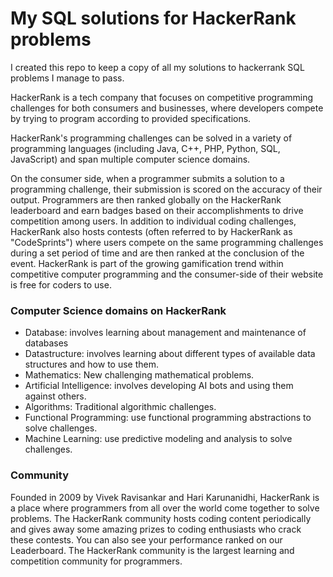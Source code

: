 # My SQL solutions for HackerRank problems

I created this repo to keep a copy of all my solutions to hackerrank SQL problems I manage to pass.

HackerRank is a tech company that focuses on competitive programming challenges for both consumers and businesses, where developers compete by trying to program according to provided specifications.

HackerRank's programming challenges can be solved in a variety of programming languages (including Java, C++, PHP, Python, SQL, JavaScript) and span multiple computer science domains.

On the consumer side, when a programmer submits a solution to a programming challenge, their submission is scored on the accuracy of their output. Programmers are then ranked globally on the HackerRank leaderboard and earn badges based on their accomplishments to drive competition among users. In addition to individual coding challenges, HackerRank also hosts contests (often referred to by HackerRank as "CodeSprints") where users compete on the same programming challenges during a set period of time and are then ranked at the conclusion of the event. HackerRank is part of the growing gamification trend within competitive computer programming and the consumer-side of their website is free for coders to use.

### Computer Science domains on HackerRank

- Database: involves learning about management and maintenance of databases
- Datastructure: involves learning about different types of available data structures and how to use them.
- Mathematics: New challenging mathematical problems.
- Artificial Intelligence: involves developing AI bots and using them against others.
- Algorithms: Traditional algorithmic challenges.
- Functional Programming: use functional programming abstractions to solve challenges.
- Machine Learning: use predictive modeling and analysis to solve challenges.

### Community

Founded in 2009 by Vivek Ravisankar and Hari Karunanidhi, HackerRank is a place where programmers from all over the world come together to solve problems. The HackerRank community hosts coding content periodically and gives away some amazing prizes to coding enthusiasts who crack these contests. You can also see your performance ranked on our Leaderboard. The HackerRank community is the largest learning and competition community for programmers.
